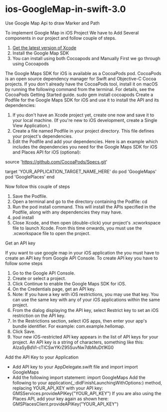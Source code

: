 # ios-GoogleMap-in-swift-3.0
Use Google Map Api to draw Marker and Path

To implement Google Map in iOS Project We have to Add Several components in our project and follow couple of steps.

1. [Get the latest version of Xcode](https://www.google.com)
2. Install the Google Map SDK
3. You can install using both Cocoapods and Manually
First we go through using Cocoapods

The Google Maps SDK for iOS is available as a CocoaPods pod. CocoaPods is an open source dependency manager for Swift and Objective-C Cocoa projects.
If you don't already have the CocoaPods tool, install it on macOS by running the following command from the terminal. For details, see the CocoaPods Getting Started guide.
sudo gem install cocoapods
Create a Podfile for the Google Maps SDK for iOS and use it to install the API and its dependencies:
1. If you don't have an Xcode project yet, create one now and save it to your local machine. (If you're new to iOS  development, create a Single View Application.)
2. Create a file named Podfile in your project directory. This file defines your project's dependencies.
3. Edit the Podfile and add your dependencies. Here is an example which includes the dependencies you need for the Google Maps SDK for iOS and Places API for iOS (optional):


source 'https://github.com/CocoaPods/Specs.git'

target 'YOUR_APPLICATION_TARGET_NAME_HERE' do
  pod 'GoogleMaps'
  pod 'GooglePlaces'
end

Now follow this couple of steps
1. Save the Podfile.
2. Open a terminal and go to the directory containing the Podfile: cd <path-to-project>
3. Run the pod install command. This will install the APIs specified in the Podfile, along with any dependencies they may have.
4. pod install
5. Close Xcode, and then open (double-click) your project's .xcworkspace file to launch Xcode. From this time onwards, you must use the .xcworkspace file to open the project.

Get an API key

If you want to use google map in your iOS application the you must have to create an API key from     Google API Console.
To create API key you have to follow some steps

1. Go to the Google API Console.
2. Create or select a project.
3. Click Continue to enable the Google Maps SDK for iOS.
4. On the Credentials page, get an API key. 
5. Note: If you have a key with iOS restrictions, you may use that key. You can use the same key with any of your iOS applications within the same project.
6. From the dialog displaying the API key, select Restrict key to set an iOS restriction on the API key.
7. In the Restrictions section, select iOS apps, then enter your app's bundle identifier. For example: com.example.hellomap.
8. Click Save.
9. Your new iOS-restricted API key appears in the list of API keys for your project. An API key is a string of characters, something like this:  AIzaSyBdVl-cTICSwYKrZ95SuvNw7dbMuDt1KG0

Add the API Key to your Application
* Add API key to your AppDelegate.swift file and import import GoogleMaps
* Add the following import statement:
import GoogleMaps
Add the following to your application(_:didFinishLaunchingWithOptions:) method, replacing YOUR_API_KEY with your API key:
GMSServices.provideAPIKey("YOUR_API_KEY")
If you are also using the Places API, add your key again as shown here:
GMSPlacesClient.provideAPIKey("YOUR_API_KEY")
